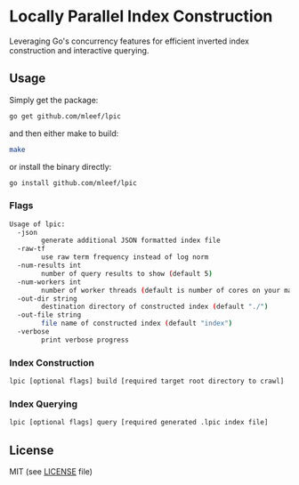# Locally Parallel Index Construction

Leveraging Go's concurrency features for efficient inverted index construction and interactive querying.

## Usage

Simply get the package:
```bash
go get github.com/mleef/lpic
```

and then either make to build:
```bash
make
```

or install the binary directly:
```bash
go install github.com/mleef/lpic
```
### Flags
```bash
Usage of lpic:
  -json
    	generate additional JSON formatted index file
  -raw-tf
    	use raw term frequency instead of log norm
  -num-results int
    	number of query results to show (default 5)
  -num-workers int
    	number of worker threads (default is number of cores on your machine)
  -out-dir string
    	destination directory of constructed index (default "./")
  -out-file string
    	file name of constructed index (default "index")
  -verbose
    	print verbose progress
```

### Index Construction
```bash
lpic [optional flags] build [required target root directory to crawl]
```

### Index Querying
```bash
lpic [optional flags] query [required generated .lpic index file]
```

## License 
MIT (see [LICENSE](https://github.com/mleef/LPIC/blob/master/LICENSE) file)